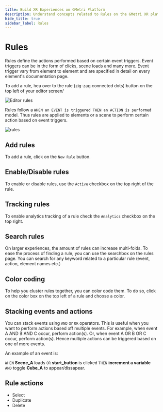 ```yaml
---
title: Build XR Experiences on GMetri Platform
description: Understand concepts related to Rules on the GMetri XR platform.
hide_title: true
sidebar_label: Rules
---
```


# Rules

Rules define the actions performed based on certain event triggers. Event triggers can be in the form of clicks, scene loads and many more.
Event trigger vary from element to element and are specified in detail on every element's documentation page.

To add a rule, hea over to the rule (zig-zag connected dots) button on the top left of your editor screen/

![Editor rules](https://s.vrgmetri.com/image/q_90/gb-web/portal-docs/assets/img/screenshots/z5/rules.JPG#boxShadow/)

Rules follow a `WHEN an EVENT is triggered THEN an ACTION is performed` model. Thus rules are applied to elements or a scene to perform certain action based on event triggers.

![rules](https://s.vrgmetri.com/image/q_90/gb-web/portal-docs/assets/img/screenshots/z5/rule_expanded.JPG#boxShadow/)

## Add rules

To add a rule, click on the `New Rule` button.

## Enable/Disable rules

To enable or disable rules, use the `Active` checkbox on the top right of the rule.

## Tracking rules

To enable analytics tracking of a rule check the `Analytics` checkbox on the top right.

## Search rules

On larger experiences, the amount of rules can increase multi-folds. To ease the process of finding a rule, you can use the searchbox on the rules page. You can search for any keyword related to a particular rule (event, action, element names etc.)

## Color coding

To help you cluster rules together, you can color code them. To do so, click on the color box on the top left of a rule and choose a color.

## Stacking events and actions

You can stack events using `AND` or `OR` operators. This is useful when you want to perform actions based off multiple events.
For example, when event A AND B AND C occur, perform action(s). Or, when event A OR B OR C occur, perform action(s).
Hence multiple actions can be triggered based on one of more events.

An example of an event is: 

`WHEN` **Scene_A** loads `OR` **start_button** is clicked `THEN`  **increment a variable** `AND` toggle **Cube_A** to appear/dissapear.

## Rule actions

- Select
- Duplicate
- Delete